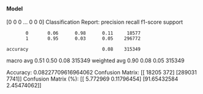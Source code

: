 #### Model
[0 0 0 ... 0 0 0]
Classification Report:
              precision    recall  f1-score   support

           0       0.06      0.98      0.11     18577
           1       0.95      0.03      0.05    296772

    accuracy                           0.08    315349
   macro avg       0.51      0.50      0.08    315349
weighted avg       0.90      0.08      0.05    315349

Accuracy: 0.08227709616964062
Confusion Matrix:
[[ 18205    372]
 [289031   7741]]
Confusion Matrix (%):
[[ 5.772969    0.11796454]
 [91.65432584  2.45474062]]
